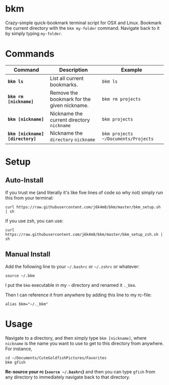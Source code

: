# bkm

Crazy-simple quick-bookmark terminal script for OSX and Linux. Bookmark the current directory with the `bkm my-folder` command. Navigate back to it by simply typing `my-folder`.

# Commands

| Command | Description | Example |
|---------|-------------|---------|
| **`bkm ls`** | List all current bookmarks. | `bkm ls` |
| **`bkm rm [nickname]`** | Remove the bookmark for the given nickname. | `bkm rm projects` |
| **`bkm [nickname]`** | Nickname the current directory `nickname` | `bkm projects` |
| **`bkm [nickname] [directory]`** | Nickname the `directory` `nickname` | `bkm projects ~/Documents/Projects` |

# Setup

## Auto-Install
If you trust me (and literally it's like five lines of code so why not) simply run this from your terminal:

```
curl https://raw.githubusercontent.com/j6k4m8/bkm/master/bkm_setup.sh | sh
```

If you use zsh, you can use:

```
curl https://raw.githubusercontent.com/j6k4m8/bkm/master/bkm_setup_zsh.sh | sh
```

## Manual Install

Add the following line to your `~/.bashrc` or `~/.zshrc` or whatever:


```
source ~/.bkm
```

I put the `bkm` executable in my `~` directory and renamed it `._bkm`.

Then I can reference it from anywhere by adding this line to my rc-file:

```
alias bkm="~/._bkm"
```

# Usage
Navigate to a directory, and then simply type `bkm [nickname]`, where `nickname` is the name you want to use to get to this directory from anywhere. For instance,

```
cd ~/Documents/CuteGoldfishPictures/Favorites
bkm gfish
```

**Re-source your rc (`source ~/.bashrc`)** and then you can type `gfish` from any directory to immediately navigate back to that directory.

